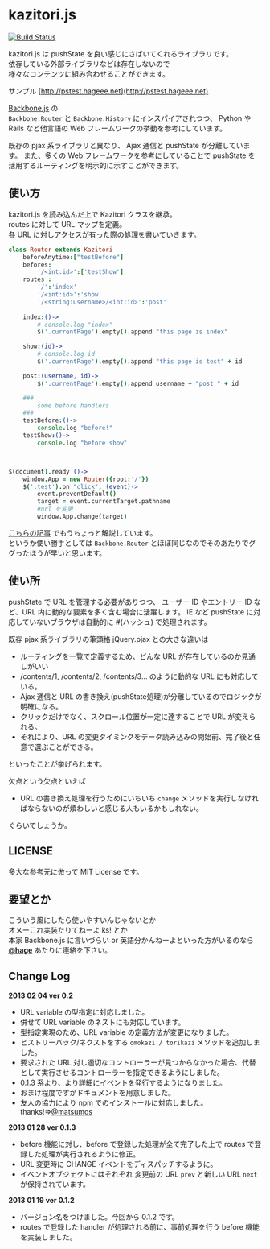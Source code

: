 kazitori.js
===============

[![Build Status](https://travis-ci.org/glassesfactory/kazitori.js.png?branch=master)](https://travis-ci.org/glassesfactory/kazitori.js)

kazitori.js は pushState を良い感じにさばいてくれるライブラリです。  
依存している外部ライブラリなどは存在しないので  
様々なコンテンツに組み合わせることができます。  

サンプル
[http://pstest.hageee.net](http://pstest.hageee.net)

[Backbone.js](http://backbonejs.org) の  
`Backbone.Router` と `Backbone.History` にインスパイアされつつ、
Python や Rails など他言語の Web フレームワークの挙動を参考にしています。

既存の pjax 系ライブラリと異なり、
Ajax 通信と pushState が分離しています。
また、多くの Web フレームワークを参考にしていることで
pushState を活用するルーティングを明示的に示すことができます。


使い方
----------

kazitori.js を読み込んだ上で Kazitori クラスを継承。  
routes に対して URL マップを定義。  
各 URL に対しアクセスが有った際の処理を書いていきます。

```coffee
class Router extends Kazitori
	beforeAnytime:["testBefore"]
	befores:
		'/<int:id>':['testShow']
	routes :
		'/':'index'
		'/<int:id>':'show'
		'/<string:username>/<int:id>':'post'
		
	index:()->
		# console.log "index"
		$('.currentPage').empty().append "this page is index"

	show:(id)->
		# console.log id
		$('.currentPage').empty().append "this page is test" + id

	post:(username, id)->
		$('.currentPage').empty().append username + "post " + id

	###
		some before handlers
	###
	testBefore:()->
		console.log "before!"
	testShow:()->
		console.log "before show"



$(document).ready ()->
	window.App = new Router({root:'/'})
	$('.test').on "click", (event)->
		event.preventDefault()
		target = event.currentTarget.pathname
		#url を変更
		window.App.change(target)
```

[こちらの記事](http://dev.hageee.net/4) でもうちょっと解説しています。  
というか使い勝手としては `Backbone.Router` とほぼ同じなのでそのあたりでググったほうが早いと思います。  

使い所
----------

pushState で URL を管理する必要がありつつ、
ユーザー ID やエントリー ID など、URL 内に動的な要素を多く含む場合に活躍します。
IE など pushState に対応していないブラウザは自動的に #(ハッシュ) で処理されます。

既存 pjax 系ライブラリの筆頭格 jQuery.pjax との大きな違いは

* ルーティングを一覧で定義するため、どんな URL が存在しているのか見通しがいい
* /contents/1, /contents/2, /contents/3... のように動的な URL にも対応している。
* Ajax 通信と URL の書き換え(pushState処理)が分離しているのでロジックが明確になる。
* クリックだけでなく、スクロール位置が一定に達することで URL が変えられる。
* それにより、URL の変更タイミングをデータ読み込みの開始前、完了後と任意で選ぶことができる。

といったことが挙げられます。

欠点という欠点といえば

* URL の書き換え処理を行うためにいちいち `change` メソッドを実行しなければならないのが煩わしいと感じる人もいるかもしれない。

ぐらいでしょうか。


LICENSE
-------------
多大な参考元に倣って MIT License です。


要望とか
------------
こういう風にしたら使いやすいんじゃないとか  
オメーこれ実装たりてねーよ ks! とか  
本家 Backbone.js に言いづらい or 英語分かんねーよといった方がいるのなら  
[@__hage__](https://twitter.com/__hage__) あたりに連絡を下さい。


Change Log
--------------

**2013 02 04 ver 0.2**

* URL variable の型指定に対応しました。
* 併せて URL variable のネストにも対応しています。
* 型指定実現のため、URL variable の定義方法が変更になりました。
* ヒストリーバック/ネクストをする `omokazi / torikazi` メソッドを追加しました。
* 要求された URL 対し適切なコントローラーが見つからなかった場合、代替として実行させるコントローラーを指定できるようにしました。
* 0.1.3 系より、より詳細にイベントを発行するようになりました。
* おまけ程度ですがドキュメントを用意しました。
* 友人の協力により npm でのインストールに対応しました。 thanks!=>[@matsumos](https://twitter.com/matsumos)


**2013 01 28 ver 0.1.3**

* before 機能に対し、before で登録した処理が全て完了した上で routes で登録した処理が実行されるように修正。
* URL 変更時に CHANGE イベントをディスパッチするように。
* イベントオブジェクトにはそれぞれ 変更前の URL `prev` と新しい URL `next` が保持されています。


**2013 01 19 ver 0.1.2**

* バージョン名をつけました。今回から 0.1.2 です。
* routes で登録した handler が処理される前に、事前処理を行う before 機能を実装しました。
